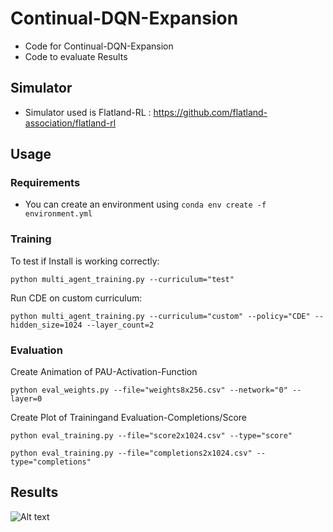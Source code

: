 
# Continual-DQN-Expansion #
- Code for Continual-DQN-Expansion 
- Code to evaluate Results
## Simulator ##

- Simulator used is Flatland-RL : https://github.com/flatland-association/flatland-rl

## Usage ##
### Requirements ###
- You can create an environment using  ```conda env create -f environment.yml```


### Training ###
To test if Install is working correctly:
```
python multi_agent_training.py --curriculum="test" 
```
Run CDE on custom curriculum:
```
python multi_agent_training.py --curriculum="custom" --policy="CDE" --hidden_size=1024 --layer_count=2
```

### Evaluation ###
Create Animation of PAU-Activation-Function 
```
python eval_weights.py --file="weights8x256.csv" --network="0" --layer=0
```

Create Plot of Trainingand Evaluation-Completions/Score
```
python eval_training.py --file="score2x1024.csv" --type="score"
```
```
python eval_training.py --file="completions2x1024.csv" --type="completions"
```
## Results ##

<img title="Test" alt="Alt text" src="Evaluation\images\completions-comparison-layer-size">